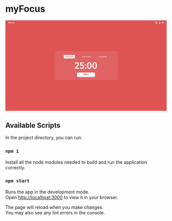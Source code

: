 # myFocus

![Screenshot](/img/pomodoro.png)


## Available Scripts

In the project directory, you can run:

### `npm i`

Install all the node modules needed to build and run the application correctly.

### `npm start`

Runs the app in the development mode.\
Open [http://localhost:3000](http://localhost:3000) to view it in your browser.

The page will reload when you make changes.\
You may also see any lint errors in the console.